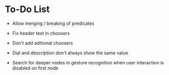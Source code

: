 # To-Do List

- Allow merging / breaking of predicates

- Fix header text in choosers
- Don't add aditional choosers
- Dial and description don't always show the same value
- Search for deeper nodes in gesture recognition when user interaction is disabled on first node
